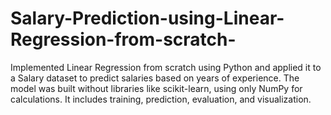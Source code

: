 # Salary-Prediction-using-Linear-Regression-from-scratch-
Implemented Linear Regression from scratch using Python and applied it to a Salary dataset to predict salaries based on years of experience. The model was built without libraries like scikit-learn, using only NumPy for calculations. It includes training, prediction, evaluation, and visualization.
